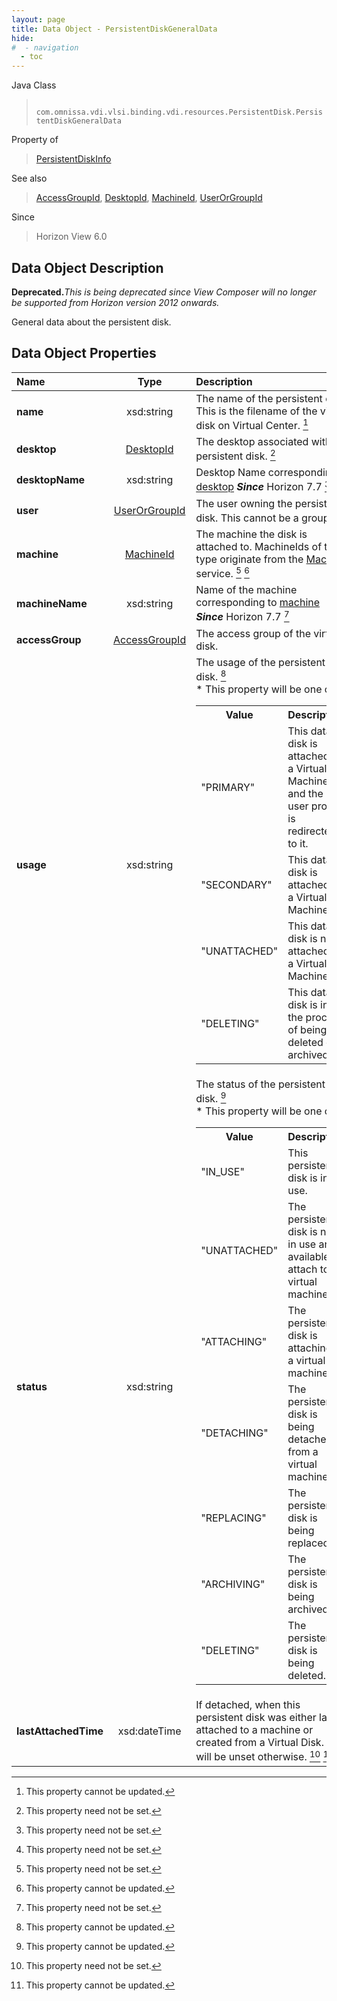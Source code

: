 ```yaml
---
layout: page
title: Data Object - PersistentDiskGeneralData
hide:
#  - navigation
  - toc
---
```






Java Class
> ` com.omnissa.vdi.vlsi.binding.vdi.resources.PersistentDisk.PersistentDiskGeneralData`

Property of
> [PersistentDiskInfo](vdi.resources.PersistentDisk.PersistentDiskInfo.md#field_detail)

See also
> [AccessGroupId](vdi.entity.AccessGroupId.md), [DesktopId](vdi.entity.DesktopId.md), [MachineId](vdi.entity.MachineId.md), [UserOrGroupId](vdi.entity.UserOrGroupId.md)

Since
> Horizon View 6.0


## Data Object Description

**Deprecated.**_This is being deprecated since View Composer will no longer be supported from Horizon version 2012 onwards._

General data about the persistent disk.

## Data Object Properties

 Name | Type | Description
:---|:---:|:---
**name**|  xsd:string|  The name of the persistent disk. This is the filename of the virtual disk on Virtual Center. [^2]
**desktop**| [DesktopId](vdi.entity.DesktopId.md)|  The desktop associated with the persistent disk. [^1]
**desktopName**|  xsd:string|  Desktop Name corresponding to [desktop](vdi.resources.PersistentDisk.PersistentDiskGeneralData.md#desktop) **_Since_** Horizon 7.7 [^1]
**user**| [UserOrGroupId](vdi.entity.UserOrGroupId.md)|  The user owning the persistent disk. This cannot be a group. [^1]
**machine**| [MachineId](vdi.entity.MachineId.md)|  The machine the disk is attached to. MachineIds of this type originate from the [Machine](vdi.resources.Machine.md) service. [^1] [^2]
**machineName**|  xsd:string|  Name of the machine corresponding to [machine](vdi.resources.PersistentDisk.PersistentDiskGeneralData.md#machine) **_Since_** Horizon 7.7 [^1]
**accessGroup**| [AccessGroupId](vdi.entity.AccessGroupId.md)|  The access group of the virtual disk.
**usage**|  xsd:string|  The usage of the persistent disk. [^2] <br>* This property will be one of:<br><table><tr><th>Value</th><th>Description</th></tr><tr><td>"PRIMARY"</td><td>This data disk is attached to a Virtual Machine and the user profile is redirected to it.</td></tr><tr><td>"SECONDARY"</td><td>This data disk is attached to a Virtual Machine.</td></tr><tr><td>"UNATTACHED"</td><td>This data disk is not attached to a Virtual Machine.</td></tr><tr><td>"DELETING"</td><td>This data disk is in the process of being deleted or archived.</td></tr></table>
**status**|  xsd:string|  The status of the persistent disk. [^2] <br>* This property will be one of:<br><table><tr><th>Value</th><th>Description</th></tr><tr><td>"IN_USE"</td><td>This persistent disk is in use.</td></tr><tr><td>"UNATTACHED"</td><td>The persistent disk is not in use and available to attach to a virtual machine.</td></tr><tr><td>"ATTACHING"</td><td>The persistent disk is attaching to a virtual machine.</td></tr><tr><td>"DETACHING"</td><td>The persistent disk is being detached from a virtual machine.</td></tr><tr><td>"REPLACING"</td><td>The persistent disk is being replaced.</td></tr><tr><td>"ARCHIVING"</td><td>The persistent disk is being archived.</td></tr><tr><td>"DELETING"</td><td>The persistent disk is being deleted.</td></tr></table>
**lastAttachedTime**|  xsd:dateTime|  If detached, when this persistent disk was either last attached to a machine or created from a Virtual Disk. It will be unset otherwise. [^1] [^2]


 


[^1]: This property need not be set.
[^2]: This property cannot be updated.